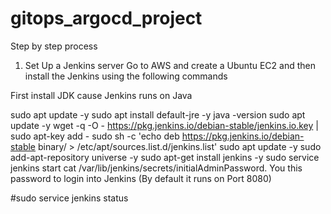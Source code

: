 # gitops_argocd_project

Step by step process

1. Set Up a Jenkins server 
Go to AWS and create a Ubuntu EC2 and then install the Jenkins using the following commands

First install JDK cause Jenkins runs on Java

sudo apt update -y
sudo apt install default-jre -y
java -version
sudo apt update -y
wget -q -O - https://pkg.jenkins.io/debian-stable/jenkins.io.key | sudo apt-key add -
sudo sh -c 'echo deb https://pkg.jenkins.io/debian-stable binary/ > /etc/apt/sources.list.d/jenkins.list'
sudo apt update -y
sudo add-apt-repository universe -y
sudo apt-get install jenkins -y
sudo service jenkins start
cat /var/lib/jenkins/secrets/initialAdminPassword. 
You this password to login into Jenkins (By default it runs on Port 8080)

#sudo service jenkins status


